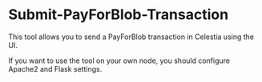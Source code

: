 # Submit-PayForBlob-Transaction
This tool allows you to send a PayForBlob transaction in Celestia using the UI.

If you want to use the tool on your own node, you should configure Apache2 and Flask settings.
